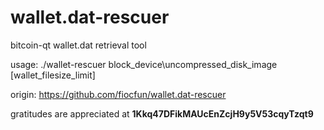 wallet.dat-rescuer
==================

bitcoin-qt wallet.dat retrieval tool

usage: ./wallet-rescuer block_device\uncompressed_disk_image [wallet_filesize_limit]

origin: https://github.com/fiocfun/wallet.dat-rescuer

gratitudes are appreciated at **1Kkq47DFikMAUcEnZcjH9y5V53cqyTzqt9**
